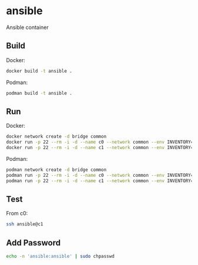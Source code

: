 # ansible
Ansible container

## Build
Docker:

```bash
docker build -t ansible .
```

Podman:

```bash
podman build -t ansible .
```

## Run

Docker:

```bash
docker network create -d bridge common
docker run -p 22 --rm -i -d --name c0 --network common --env INVENTORY=asdfasdfasdf ansible:latest bash
docker run -p 22 --rm -i -d --name c1 --network common --env INVENTORY=afasdfasgwee ansible:latest bash
```

Podman:

```bash
podman network create -d bridge common
podman run -p 22 --rm -i -d --name c0 --network common --env INVENTORY=asdfasdfasdf ansible:latest bash
podman run -p 22 --rm -i -d --name c1 --network common --env INVENTORY=afasdfasgwee ansible:latest bash
```

## Test

From c0:

```bash
ssh ansible@c1
```

## Add Password

```bash
echo -n 'ansible:ansible' | sudo chpasswd
```
